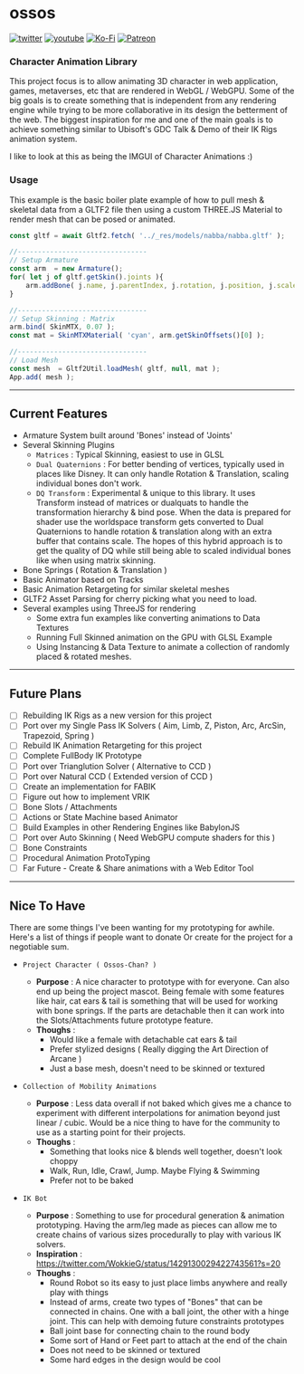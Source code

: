# ossos
[![twitter](https://img.shields.io/badge/Twitter-profile-blue?style=flat-square&logo=twitter)](https://twitter.com/SketchpunkLabs)
[![youtube](https://img.shields.io/badge/Youtube-subscribe-red?style=flat-square&logo=youtube)](https://youtube.com/c/sketchpunklabs)
[![Ko-Fi](https://img.shields.io/badge/Ko_Fi-donate-orange?style=flat-square&logo=youtube)](https://ko-fi.com/sketchpunk)
[![Patreon](https://img.shields.io/badge/Patreon-donate-red?style=flat-square&logo=youtube)](https://www.patreon.com/sketchpunk)


### Character Animation Library ###
This project focus is to allow animating 3D character in web application, games, metaverses, etc that are rendered in WebGL / WebGPU. Some of the big goals is to create something that is independent from any rendering engine while trying to be more collaborative in its design the betterment of the web. The biggest inspiration for me and one of the main goals is to achieve something similar to Ubisoft's GDC Talk & Demo of their IK Rigs animation system.

I like to look at this as being the IMGUI of Character Animations :)

### Usage ###

This example is the basic boiler plate example of how to pull mesh & skeletal data from a GLTF2 file then using a custom THREE.JS Material to render mesh that can be posed or animated.

```javascript
const gltf = await Gltf2.fetch( '../_res/models/nabba/nabba.gltf' );

//--------------------------------
// Setup Armature
const arm  = new Armature();
for( let j of gltf.getSkin().joints ){
    arm.addBone( j.name, j.parentIndex, j.rotation, j.position, j.scale );
}

//--------------------------------
// Setup Skinning : Matrix
arm.bind( SkinMTX, 0.07 ); 
const mat = SkinMTXMaterial( 'cyan', arm.getSkinOffsets()[0] ); 

//--------------------------------
// Load Mesh
const mesh  = Gltf2Util.loadMesh( gltf, null, mat );
App.add( mesh );
```
---
## Current Features ##
* Armature System built around 'Bones' instead of 'Joints'
* Several Skinning Plugins
  * `Matrices` : Typical Skinning, easiest to use in GLSL
  * `Dual Quaternions` : For better bending of vertices, typically used in places like Disney. It can only handle Rotation & Translation, scaling individual bones don't work.
  * `DQ Transform` : Experimental & unique to this library. It uses Transform instead of matrices or dualquats to handle the transformation hierarchy & bind pose. When the data is prepared for shader use the worldspace transform gets converted to Dual Quaternions to handle rotation & translation along with an extra buffer that contains scale. The hopes of this hybrid approach is to get the quality of DQ while still being able to scaled individual bones like when using matrix skinning.
* Bone Springs ( Rotation & Translation )
* Basic Animator based on Tracks
* Basic Animation Retargeting for similar skeletal meshes
* GLTF2 Asset Parsing for cherry picking what you need to load.
* Several examples using ThreeJS for rendering
  * Some extra fun examples like converting animations to Data Textures
  * Running Full Skinned animation on the GPU with GLSL Example
  * Using Instancing & Data Texture to animate a collection of randomly placed & rotated meshes.

---
## Future Plans ##
- [ ] Rebuilding IK Rigs as a new version for this project
- [ ] Port over my Single Pass IK Solvers ( Aim, Limb, Z, Piston, Arc, ArcSin, Trapezoid, Spring )
- [ ] Rebuild IK Animation Retargeting for this project
- [ ] Complete FullBody IK Prototype
- [ ] Port over Trianglution Solver ( Alternative to CCD )
- [ ] Port over Natural CCD ( Extended version of CCD )
- [ ] Create an implementation for FABIK
- [ ] Figure out how to implement VRIK
- [ ] Bone Slots / Attachments
- [ ] Actions or State Machine based Animator
- [ ] Build Examples in other Rendering Engines like BabylonJS
- [ ] Port over Auto Skinning ( Need WebGPU compute shaders for this )
- [ ] Bone Constraints
- [ ] Procedural Animation ProtoTyping
- [ ] Far Future - Create & Share animations with a Web Editor Tool

---
## Nice To Have ##
There are some things I've been wanting for my prototyping for awhile. Here's a list of things if people want to donate Or create for the project for a negotiable sum.

* `Project Character ( Ossos-Chan? )`
  * **Purpose** : A nice character to prototype with for everyone. Can also end up being the project mascot. Being female with some features like hair, cat ears & tail is something that will be used for working with bone springs. If the parts are detachable then it can work into the Slots/Attachments future prototype feature.
  * **Thoughs** :
    * Would like a female with detachable cat ears & tail
    * Prefer stylized designs ( Really digging the Art Direction of Arcane )
    * Just a base mesh, doesn't need to be skinned or textured

* `Collection of Mobility Animations`
  * **Purpose** : Less data overall if not baked which gives me a chance to experiment with different interpolations for animation beyond just linear / cubic. Would be a nice thing to have for the community to use as a starting point for their projects.
  * **Thoughs** :
      * Something that looks nice & blends well together, doesn't look choppy
      * Walk, Run, Idle, Crawl, Jump. Maybe Flying & Swimming
      * Prefer not to be baked
  
* `IK Bot`
  * **Purpose** : Something to use for procedural generation & animation prototyping. Having the arm/leg made as pieces can allow me to create chains of various sizes procedurally to play with various IK solvers.
  * **Inspiration** : https://twitter.com/WokkieG/status/1429130029422743561?s=20
  * **Thoughs** :
      * Round Robot so its easy to just place limbs anywhere and really play with things
      * Instead of arms, create two types of "Bones" that can be connected in chains. One with a ball joint, the other with a hinge joint. This can help with demoing future constraints prototypes
      * Ball joint base for connecting chain to the round body
      * Some sort of Hand or Feet part to attach at the end of the chain
      * Does not need to be skinned or textured
      * Some hard edges in the design would be cool

